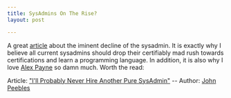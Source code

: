 ```yaml
---
title: SysAdmins On The Rise?
layout: post

---
```


A great [article][3] about the iminent decline of the sysadmin. It is exactly
why I believe all current sysadmins should drop their certifiably mad rush
towards certifications and learn a programming language. In addition, it is
also why I love [Alex Payne][2] so damn much. Worth the read:

Article: ["I'll Probably Never Hire Another Pure SysAdmin"][3]
-- Author: [John Peebles][4]

[2]: http://cloudbacon.com/2011/05/It-Is-Just-Environmental/
[3]: http://peebs.org/2011/10/16/ill-probably-never-hire-another-pure-sysadmin/
[4]: http://twitter.com/johnjpeebles
